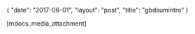 {
   "date": "2017-06-01",
   "layout": "post",
   "title": "gbdsumintro"
}

[mdocs_media_attachment]